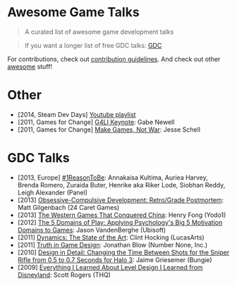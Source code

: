 # Awesome Game Talks

> A curated list of awesome game development talks

> If you want a longer list of free GDC talks: [GDC](GDC.md)

For contributions, check out [contribution guidelines](CONTRIBUTING.md). And check out other [awesome](https://github.com/sindresorhus/awesome) stuff!

# Other
- [2014, Steam Dev Days] [Youtube playlist](https://www.youtube.com/playlist?list=PLckFgM6dUP2hc4iy-IdKFtqR9TeZWMPjm)
- [2011, Games for Change] [G4LI Keynote](http://vimeo.com/25780504): Gabe Newell 
- [2011, Games for Change] [Make Games, Not War](http://vimeo.com/25681002): Jesse Schell

# GDC Talks
- [2013, Europe] [#1ReasonToBe](http://gdcvault.com/play/1020902/): Annakaisa Kultima, Auriea Harvey, Brenda Romero, Zuraida Buter, Henrike aka Riker Lode, Siobhan Reddy, Leigh Alexander (Panel)
- [2013] [Obsessive-Compulsive Development: Retro/Grade Postmortem](http://www.gdcvault.com/play/1017963/): Matt Gilgenbach (24 Caret Games)
- [2013] [The Western Games That Conquered China](http://gdcvault.com/play/1017999/): Henry Fong (Yodo1)
- [2012] [The 5 Domains of Play: Applying Psychology's Big 5 Motivation Domains to Games](http://gdcvault.com/play/1015595/): Jason VandenBerghe (Ubisoft)
- [2011] [Dynamics: The State of the Art](http://www.gdcvault.com/play/1014597/): Clint Hocking (LucasArts)
- [2011] [Truth in Game Design](http://www.gdcvault.com/play/1014982/): Jonathan Blow (Number None, Inc.)
- [2010] [Design in Detail: Changing the Time Between Shots for the Sniper Rifle from 0.5 to 0.7 Seconds for Halo 3](http://www.gdcvault.com/play/1012211/): Jaime Griesemer (Bungie)
- [2009] [Everything I Learned About Level Design I Learned from Disneyland](http://gdcvault.com/play/1305/): Scott Rogers (THQ)
